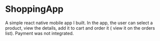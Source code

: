 # ShoppingApp
A simple react native mobile app I built. In the app, the user can select a product, view the details, add it to cart and order it ( view it on the orders list). Payment was not integrated.
